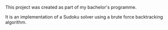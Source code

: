 This project was created as part of my bachelor's programme.

It is an implementation of a Sudoku solver using a brute force backtracking algorithm.
